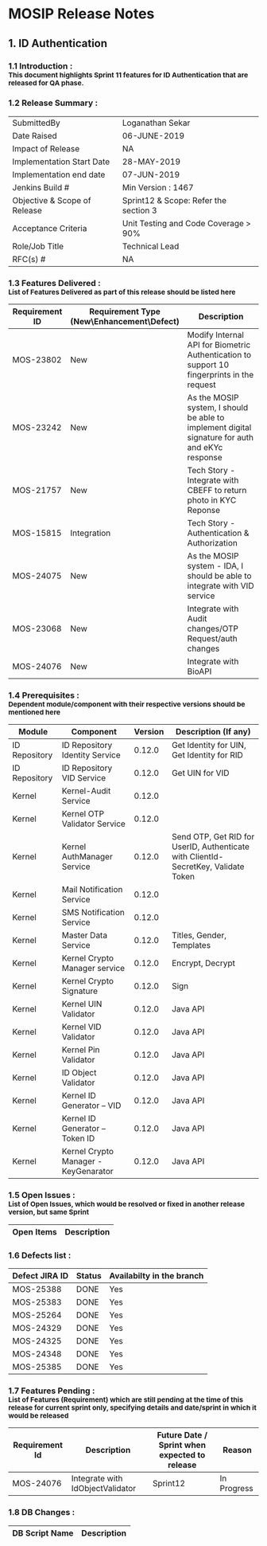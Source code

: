 # MOSIP Release Notes
## 1. ID Authentication

### 1.1 Introduction : <br><sub>This document highlights Sprint 11 features for ID Authentication that are released for QA phase.</sub></br>

### 1.2 Release Summary : 
|         |          |
|----------|----------|
SubmittedBy|Loganathan Sekar
Date Raised | 06-JUNE-2019
Impact of Release|NA
Implementation Start Date |28-MAY-2019
Implementation end date	|07-JUN-2019
Jenkins Build #	|Min Version : 1467
Objective & Scope of Release| Sprint12 & Scope: Refer the section 3
Acceptance Criteria	| Unit Testing and Code Coverage > 90%
Role/Job Title|Technical Lead
RFC(s) #|	NA


### 1.3 Features Delivered : <br><sub>List of Features Delivered as part of this release should be listed here</sub></br>
Requirement ID | Requirement Type <br>(New\\Enhancement\\Defect)</br> | Description
-----|----------|-------------
MOS-23802|New|Modify Internal API for Biometric Authentication to support 10 fingerprints in the request
MOS-23242|New|As the MOSIP system, I should be able to implement digital signature for auth and eKYc response
MOS-21757|New|Tech Story - Integrate with CBEFF to return photo in KYC Reponse
MOS-15815|Integration|Tech Story - Authentication & Authorization
MOS-24075|New|As the MOSIP system - IDA, I should be able to integrate with VID service
MOS-23068|New|Integrate with Audit changes/OTP Request/auth changes
MOS-24076|New|Integrate with BioAPI


### 1.4 Prerequisites : <br><sub>Dependent module/component with their respective versions should be mentioned here</sub></br>
Module|Component|Version|Description (If any)
-----|-------------|----------------|--------------
ID Repository|ID Repository Identity Service|0.12.0|Get Identity for UIN, Get Identity for RID
ID Repository|ID Repository VID Service|0.12.0|Get UIN for VID
Kernel|Kernel-Audit Service|0.12.0| 
Kernel|Kernel OTP Validator Service|0.12.0|
Kernel|Kernel AuthManager Service|0.12.0|Send OTP, Get RID for UserID, Authenticate with ClientId-SecretKey, Validate Token
Kernel|Mail Notification Service|0.12.0|
Kernel|SMS Notification Service|0.12.0|
Kernel|Master Data Service|0.12.0|Titles, Gender, Templates
Kernel|Kernel Crypto Manager service|0.12.0|Encrypt, Decrypt
Kernel|Kernel Crypto Signature|0.12.0|Sign
Kernel|Kernel UIN Validator|0.12.0|Java API
Kernel|Kernel VID Validator|0.12.0|Java API
Kernel|Kernel Pin Validator|0.12.0|Java API
Kernel|ID Object Validator|0.12.0|Java API
Kernel|Kernel ID Generator – VID|0.12.0|Java API
Kernel|Kernel ID Generator – Token ID|0.12.0|Java API
Kernel|Kernel Crypto Manager - KeyGenarator|0.12.0|Java API

### 1.5 Open Issues : <br><sub>List of Open Issues, which would be resolved or fixed in another release version, but same Sprint</sub></br>
Open Items|Description
-----------------|----------------------

### 1.6 Defects list :
Defect JIRA ID|Status|Availabilty in the branch
---------------|-------------|------------------
MOS-25388|DONE|Yes
MOS-25383|DONE|Yes
MOS-25264|DONE|Yes
MOS-24329|DONE|Yes
MOS-24325|DONE|Yes
MOS-24348|DONE|Yes
MOS-25385|DONE|Yes


### 1.7 Features Pending : <br><sub>List of Features (Requirement) which are still pending at the time of this release for current sprint only, specifying details and date/sprint in which it would be released</sub></br>
Requirement Id|Description|Future Date / Sprint when expected to release | Reason
--------------|-----------|-----------|-------------
MOS-24076|Integrate with IdObjectValidator|Sprint12|In Progress


### 1.8 DB Changes :
|DB Script Name|Description|
|---------------|-------------|




